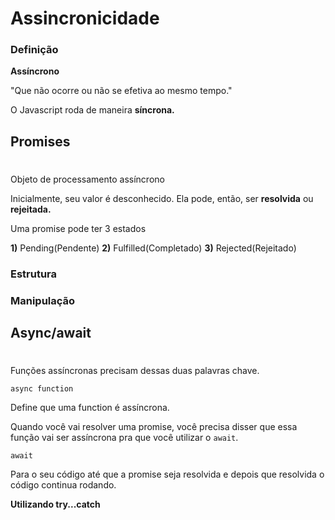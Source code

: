 # Assincronicidade

### **Definição**

**Assíncrono**

"Que não ocorre ou não se efetiva ao mesmo tempo."

O Javascript roda de maneira **síncrona.**

## **Promises**
#

Objeto de processamento assíncrono

Inicialmente, seu valor é desconhecido. Ela pode, então, ser **resolvida** ou **rejeitada.**

Uma promise pode ter 3 estados

**1)** Pending(Pendente) 
**2)** Fulfilled(Completado)
**3)** Rejected(Rejeitado)

### **Estrutura**



### **Manipulação**



## **Async/await**
#

Funções assíncronas precisam dessas duas palavras chave.




`async function`

Define que uma function é assíncrona.

Quando você vai resolver uma promise, você precisa disser que essa função vai ser assíncrona pra que você utilizar o `await`.

`await`

Para o seu código até que a promise seja resolvida e depois que resolvida o código continua rodando.

**Utilizando try...catch**







